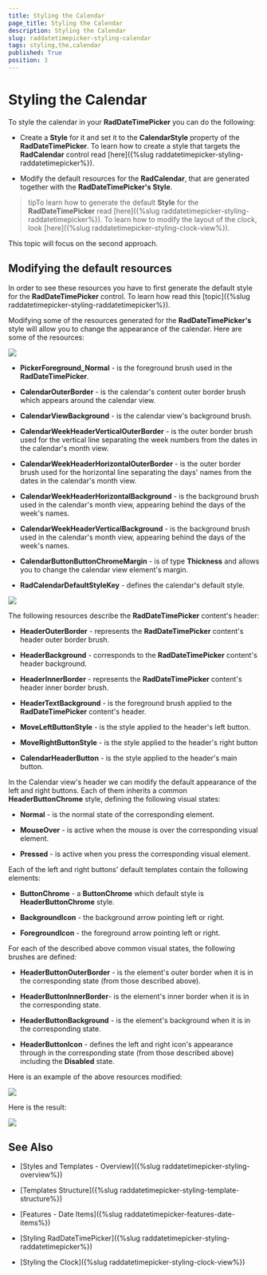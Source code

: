 ```yaml
---
title: Styling the Calendar
page_title: Styling the Calendar
description: Styling the Calendar
slug: raddatetimepicker-styling-calendar
tags: styling,the,calendar
published: True
position: 3
---
```


# Styling the Calendar

To style the calendar in your __RadDateTimePicker__ you can do the following:

* Create a __Style__ for it and set it to the __CalendarStyle__ property of the __RadDateTimePicker__. To learn how to create a style that targets the __RadCalendar__ control read [here]({%slug raddatetimepicker-styling-raddatetimepicker%}).

* Modify the default resources for the __RadCalendar__, that are generated together with the __RadDateTimePicker's Style__.

>tipTo learn how to generate the default __Style__ for the __RadDateTimePicker__ read [here]({%slug raddatetimepicker-styling-raddatetimepicker%}). To learn how to modify the layout of the clock, look [here]({%slug raddatetimepicker-styling-clock-view%}).

This topic will focus on the second approach.

## Modifying the default resources

In order to see these resources you have to first generate the default style for the __RadDateTimePicker__ control. To learn how read this [topic]({%slug raddatetimepicker-styling-raddatetimepicker%}).

Modifying some of the resources generated for the __RadDateTimePicker's__ style will allow you to change the appearance of the calendar. Here are some of the resources:

![](images/dateTimePicker_styling_styling_the_calendar_010.png)

* __PickerForeground_Normal__ - is the foreground brush used in the __RadDateTimePicker__.

* __CalendarOuterBorder__ - is the calendar's content outer border brush which appears around the calendar view.

* __CalendarViewBackground__ - is the calendar view's background brush.

* __CalendarWeekHeaderVerticalOuterBorder__ - is the outer border brush used for the vertical line separating the week numbers from the dates in the calendar's month view.

* __CalendarWeekHeaderHorizontalOuterBorder__ - is the outer border brush used for the horizontal line separating the days' names from the dates in the calendar's month view.

* __CalendarWeekHeaderHorizontalBackground__ - is the background brush used in the calendar's month view, appearing behind the days of the week's names.

* __CalendarWeekHeaderVerticalBackground__ - is the background brush used in the calendar's month view, appearing behind the days of the week's names.

* __CalendarButtonButtonChromeMargin__ - is of type __Thickness__ and allows you to change the calendar view element's margin.

* __RadCalendarDefaultStyleKey__ - defines the calendar's default style.

![](images/dateTimePicker_styling_styling_the_calendar_011.png)

The following resources describe the __RadDateTimePicker__ content's header:

* __HeaderOuterBorder__ - represents the __RadDateTimePicker__ content's header outer border brush.

* __HeaderBackground__ - corresponds to the __RadDateTimePicker__ content's header background.

* __HeaderInnerBorder__ - represents the __RadDateTimePicker__ content's header inner border brush.

* __HeaderTextBackground__ - is the foreground brush applied to the __RadDateTimePicker__ content's header.

* __MoveLeftButtonStyle__ - is the style applied to the header's left button.

* __MoveRightButtonStyle__ - is the style applied to the header's right button

* __CalendarHeaderButton__ - is the style applied to the header's main button.

In the Calendar view's header we can modify the default appearance of the left and right buttons. Each of them inherits a common __HeaderButtonChrome__ style, defining the following visual states:

* __Normal__ - is the normal state of the corresponding element.

* __MouseOver__ - is active when the mouse is over the corresponding visual element.

* __Pressed__ - is active when you press the corresponding visual element.

Each of the left and right buttons' default templates contain the following elements:

* __ButtonChrome__ - a __ButtonChrome__ which default style is __HeaderButtonChrome__ style.

* __BackgroundIcon__ - the background arrow pointing left or right.

* __ForegroundIcon__ - the foreground arrow pointing left or right.

For each of the described above common visual states, the following brushes are defined:

* __HeaderButtonOuterBorder__ - is the element's outer border when it is in the corresponding state (from those described above).

* __HeaderButtonInnerBorder__- is the element's inner border when it is in the corresponding state.

* __HeaderButtonBackground__ - is the element's background when it is in the corresponding state.

* __HeaderButtonIcon__ - defines the left and right icon's appearance through in the corresponding state (from those described above) including the __Disabled__ state.

Here is an example of the above resources modified:

![](images/dateTimePicker_styling_styling_the_calendar_020.png)

Here is the result:

![](images/dateTimePicker_styling_styling_the_calendar_030.png)

## See Also

 * [Styles and Templates - Overview]({%slug raddatetimepicker-styling-overview%})

 * [Templates Structure]({%slug raddatetimepicker-styling-template-structure%})

 * [Features - Date Items]({%slug raddatetimepicker-features-date-items%})

 * [Styling RadDateTimePicker]({%slug raddatetimepicker-styling-raddatetimepicker%})

 * [Styling the Clock]({%slug raddatetimepicker-styling-clock-view%})
